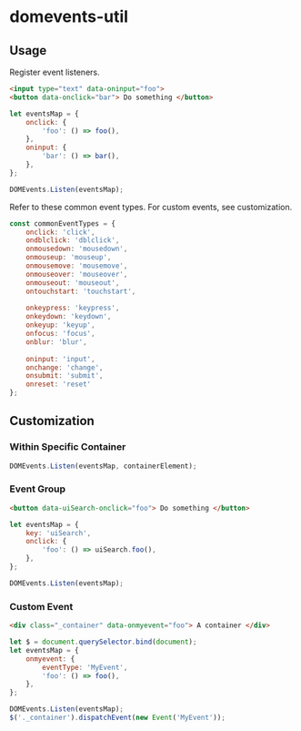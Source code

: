 domevents-util
==============

Usage
-----

Register event listeners.

```html
<input type="text" data-oninput="foo">
<button data-onclick="bar"> Do something </button>
```

```js
let eventsMap = {
    onclick: {
        'foo': () => foo(),
    },
    oninput: {
        'bar': () => bar(),
    },
};

DOMEvents.Listen(eventsMap);
```

Refer to these common event types. For custom events, see customization.

```js
const commonEventTypes = {
    onclick: 'click',
    ondblclick: 'dblclick',
    onmousedown: 'mousedown',
    onmouseup: 'mouseup',
    onmousemove: 'mousemove',
    onmouseover: 'mouseover',
    onmouseout: 'mouseout',   
    ontouchstart: 'touchstart',
  
    onkeypress: 'keypress',
    onkeydown: 'keydown',
    onkeyup: 'keyup',
    onfocus: 'focus',
    onblur: 'blur',
    
    oninput: 'input',
    onchange: 'change',
    onsubmit: 'submit',
    onreset: 'reset'
};
```

Customization
-------------

### Within Specific Container

```js
DOMEvents.Listen(eventsMap, containerElement);
```

### Event Group

```html
<button data-uiSearch-onclick="foo"> Do something </button> 
```

```js
let eventsMap = {
    key: 'uiSearch',
    onclick: {
        'foo': () => uiSearch.foo(),
    },
};

DOMEvents.Listen(eventsMap);
```

### Custom Event

```html
<div class="_container" data-onmyevent="foo"> A container </div> 
```

```js
let $ = document.querySelector.bind(document);
let eventsMap = {
    onmyevent: {
        eventType: 'MyEvent',
        'foo': () => foo(),
    },
};

DOMEvents.Listen(eventsMap);
$('._container').dispatchEvent(new Event('MyEvent'));
```
